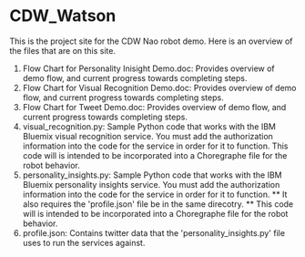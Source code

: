 # CDW_Watson

This is the project site for the CDW Nao robot demo.  Here is an overview of the files that are on this site.

1) Flow Chart for Personality Inisight Demo.doc: Provides overview of demo flow, and current progress towards completing steps.
2) Flow Chart for Visual Recognition Demo.doc: Provides overview of demo flow, and current progress towards completing steps.
3) Flow Chart for Tweet Demo.doc: Provides overview of demo flow, and current progress towards completing steps.
4) visual_recognition.py: Sample Python code that works with the IBM Bluemix visual recognition service.  You must add the authorization information into the code for the service in order for it to function.  This code will is intended to be incorporated into a Choregraphe file for the robot behavior.
5) personality_insights.py: Sample Python code that works with the IBM Bluemix personality insights service.  You must add the authorization information into the code for the service in order for it to function.  ** It also requires the 'profile.json' file be in the same direcotry. ** This code will is intended to be incorporated into a Choregraphe file for the robot behavior.
6) profile.json: Contains twitter data that the 'personality_insights.py' file uses to run the services against.  
